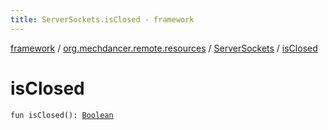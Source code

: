 ```yaml
---
title: ServerSockets.isClosed - framework
---
```


[framework](../../index.html) / [org.mechdancer.remote.resources](../index.html) / [ServerSockets](index.html) / [isClosed](./is-closed.html)

# isClosed

`fun isClosed(): `[`Boolean`](https://kotlinlang.org/api/latest/jvm/stdlib/kotlin/-boolean/index.html)